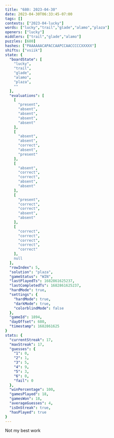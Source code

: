 ```yaml
---
title: "680: 2023-04-30"
date: 2023-04-30T06:33:45-07:00
tags: []
contests: ["2023-04-lucky"]
words: ["lucky","trail","glade","alamo","plaza"]
openers: ["lucky"]
middlers: ["trail","glade","alamo"]
puzzles: [680]
hashes: ["PAAAAAACAPACCAAPCCAACCCCCXXXXX"]
shifts: ["vsiik"]
state: {
  "boardState": [
    "lucky",
    "trail",
    "glade",
    "alamo",
    "plaza",
    ""
  ],
  "evaluations": [
    [
      "present",
      "absent",
      "absent",
      "absent",
      "absent"
    ],
    [
      "absent",
      "absent",
      "correct",
      "absent",
      "present"
    ],
    [
      "absent",
      "correct",
      "correct",
      "absent",
      "absent"
    ],
    [
      "present",
      "correct",
      "correct",
      "absent",
      "absent"
    ],
    [
      "correct",
      "correct",
      "correct",
      "correct",
      "correct"
    ],
    null
  ],
  "rowIndex": 5,
  "solution": "plaza",
  "gameStatus": "WIN",
  "lastPlayedTs": 1682861625237,
  "lastCompletedTs": 1682861625237,
  "hardMode": true,
  "settings": {
    "hardMode": true,
    "darkMode": true,
    "colorblindMode": false
  },
  "gameId": 1894,
  "dayOffset": 680,
  "timestamp": 1682861625
}
stats: {
  "currentStreak": 17,
  "maxStreak": 17,
  "guesses": {
    "1": 0,
    "2": 1,
    "3": 5,
    "4": 9,
    "5": 3,
    "6": 0,
    "fail": 0
  },
  "winPercentage": 100,
  "gamesPlayed": 18,
  "gamesWon": 18,
  "averageGuesses": 4,
  "isOnStreak": true,
  "hasPlayed": true
}
---
```

<!-- more -->
Not my best work
